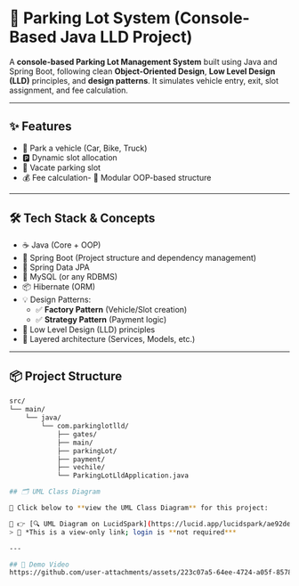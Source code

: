 # 🚗 Parking Lot System (Console-Based Java LLD Project)

A **console-based Parking Lot Management System** built using Java and Spring Boot, following clean **Object-Oriented Design**, **Low Level Design (LLD)** principles, and **design patterns**. It simulates vehicle entry, exit, slot assignment, and fee calculation.

---

## ✨ Features

- 🚙 Park a vehicle (Car, Bike, Truck)
- 🅿️ Dynamic slot allocation
- 🚪 Vacate parking slot
- 💰 Fee calculation- 🧠 Modular OOP-based structure

---

## 🛠️ Tech Stack & Concepts

- ☕ Java (Core + OOP)
- 🌱 Spring Boot (Project structure and dependency management)
- 🍃 Spring Data JPA
- 🐘 MySQL (or any RDBMS)
- 📦 Hibernate (ORM)
- 💡 Design Patterns:
  - ✅ **Factory Pattern** (Vehicle/Slot creation)
  - ✅ **Strategy Pattern** (Payment logic)
- 🧱 Low Level Design (LLD) principles
- 🔄 Layered architecture (Services, Models, etc.)

---

## 📦 Project Structure

```bash
src/
└── main/
    └── java/
        └── com.parkinglotlld/
            ├── gates/
            ├── main/
            ├── parkingLot/
            ├── payment/
            ├── vechile/
            └── ParkingLotLldApplication.java

## 🗂️ UML Class Diagram

📌 Click below to **view the UML Class Diagram** for this project:

🔗 👉 [🔍 UML Diagram on LucidSpark](https://lucid.app/lucidspark/ae92de08-4bee-41e2-855e-ccadb1382477/edit?page=0_0#)  
> 🔐 *This is a view-only link; login is **not required***  

---

## 🎥 Demo Video
https://github.com/user-attachments/assets/223c07a5-64ee-4724-a05f-8578614656bd

